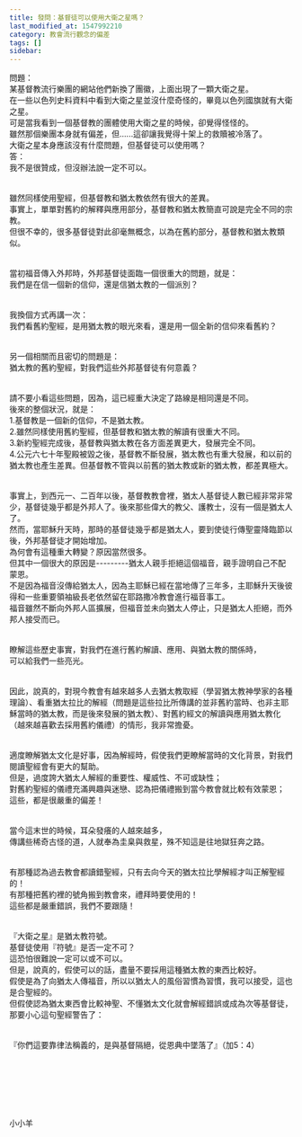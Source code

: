 ```yaml
---
title: 發問：基督徒可以使用大衛之星嗎？
last_modified_at: 1547992210
category: 教會流行觀念的偏差
tags: []
sidebar: 
---
```


<p>問題：<br/>某基督教流行樂團的網站他們新換了團徽，上面出現了一顆大衛之星。<br/> 在一些以色列史料資料中看到大衛之星並沒什麼奇怪的，畢竟以色列國旗就有大衛之星。 <br/>可是當我看到一個基督教的團體使用大衛之星的時候，卻覺得怪怪的。<br/>雖然那個樂團本身就有偏差，但......這卻讓我覺得十架上的救贖被冷落了。 <br/>大衛之星本身應該沒有什麼問題，但基督徒可以使用嗎？<br/><!--more-->答：<br/>我不是很贊成，但沒辦法說一定不可以。<br/><br/> <br/>雖然同樣使用聖經，但基督教和猶太教依然有很大的差異。<br/>事實上，單單對舊約的解釋與應用部分，基督教和猶太教簡直可說是完全不同的宗教。<br/>但很不幸的，很多基督徒對此卻毫無概念，以為在舊約部分，基督教和猶太教類似。<br/><br/> <br/>當初福音傳入外邦時，外邦基督徒面臨一個很重大的問題，就是：<br/>我們是在信一個新的信仰，還是信猶太教的一個派別？<br/><br/> <br/>我換個方式再講一次：<br/>我們看舊約聖經，是用猶太教的眼光來看，還是用一個全新的信仰來看舊約？<br/><br/> <br/>另一個相關而且密切的問題是：<br/>猶太教的舊約聖經，對我們這些外邦基督徒有何意義？<br/><br/> <br/>請不要小看這些問題，因為，這已經重大決定了路線是相同還是不同。<br/>後來的整個狀況，就是：<br/>1.基督教是一個新的信仰，不是猶太教。<br/>2.雖然同樣使用舊約聖經，但基督教和猶太教的解讀有很重大不同。<br/>3.新約聖經完成後，基督教與猶太教在各方面差異更大，發展完全不同。<br/>4.公元六七十年聖殿被毀之後，基督教不斷發展，猶太教也有重大發展，和以前的猶太教也產生差異。但基督教不管與以前舊的猶太教或新的猶太教，都差異極大。<br/><br/> <br/>事實上，到西元一、二百年以後，基督教教會裡，猶太人基督徒人數已經非常非常少，基督徒幾乎都是外邦人了。後來那些偉大的教父、護教士，沒有一個是猶太人了。<br/>然而，當耶穌升天時，那時的基督徒幾乎都是猶太人，要到使徒行傳聖靈降臨節以後，外邦基督徒才開始增加。<br/>為何會有這種重大轉變？原因當然很多。<br/>但其中一個很大的原因是---------猶太人親手拒絕這個福音，親手證明自己不配蒙恩。<br/>不是因為福音沒傳給猶太人，因為主耶穌已經在當地傳了三年多，主耶穌升天後彼得和一些重要領袖級長老依然留在耶路撒冷教會進行福音事工。<br/>福音雖然不斷向外邦人區擴展，但福音並未向猶太人停止，只是猶太人拒絕，而外邦人接受而已。<br/><br/> <br/>瞭解這些歷史事實，對我們在進行舊約解讀、應用、與猶太教的關係時，<br/>可以給我們一些亮光。<br/><br/> <br/>因此，說真的，對現今教會有越來越多人去猶太教取經（學習猶太教神學家的各種理論）、看重猶太拉比的解經（問題是這些拉比所傳講的並非舊約當時、也非主耶穌當時的猶太教，而是後來發展的猶太教）、對舊約經文的解讀與應用猶太教化（越來越喜歡去採用舊約儀禮）的情形，我非常擔憂。<br/><br/><br/>適度瞭解猶太文化是好事，因為解經時，假使我們更瞭解當時的文化背景，對我們閱讀聖經會有更大的幫助。<br/>但是，過度誇大猶太人解經的重要性、權威性、不可或缺性；<br/>對舊約聖經的儀禮充滿興趣與迷戀、認為把儀禮搬到當今教會就比較有效蒙恩；<br/>這些，都是很嚴重的偏差！<br/><br/> <br/>當今這末世的時候，耳朵發癢的人越來越多，<br/>傳講些稀奇古怪的道，人就奉為圭臬與救星，殊不知這是往地獄狂奔之路。<br/><br/><br/>有那種認為過去教會都讀錯聖經，只有去向今天的猶太拉比學解經才叫正解聖經的！<br/>有那種把舊約裡的號角搬到教會來，禮拜時要使用的！<br/>這些都是嚴重錯誤，我們不要跟隨！<br/><br/><br/>『大衛之星』是猶太教符號。<br/>基督徒使用『符號』是否一定不可？<br/>這恐怕很難說一定可以或不可以。<br/>但是，說真的，假使可以的話，盡量不要採用這種猶太教的東西比較好。<br/> 假使是為了向猶太人傳福音，所以以猶太人的風俗習慣為習慣，我可以接受，這也是合聖經的。<br/>但假使認為猶太東西會比較神聖、不懂猶太文化就會解經錯誤或成為次等基督徒，那要小心這句聖經警告了：<br/><br/><br/>『你們這要靠律法稱義的，是與基督隔絕，從恩典中墜落了』（加5：4）<br/><br/><br/><br/><br/><br/><br/><br/>小小羊<br/><br/><br/><br/><br/><br/><br/><br/><br/><br/><br/><br/><br/>
</p>